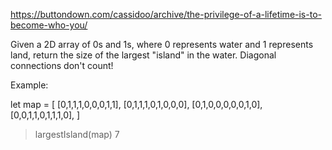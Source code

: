 https://buttondown.com/cassidoo/archive/the-privilege-of-a-lifetime-is-to-become-who-you/

Given a 2D array of 0s and 1s, where 0 represents water and 1 represents land, return the size of the largest "island" in the water. Diagonal connections don't count!

Example:

let map = [
[0,1,1,1,0,0,0,1,1],
[0,1,1,1,0,1,0,0,0],
[0,1,0,0,0,0,0,1,0],
[0,0,1,1,0,1,1,1,0],
]

> largestIsland(map)
> 7
